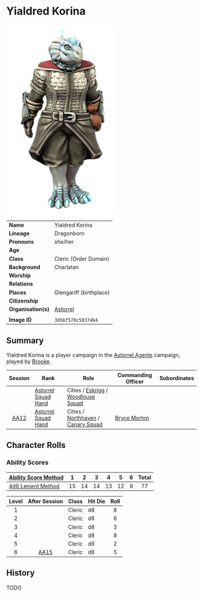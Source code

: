 # Yialdred Korina

<img src="https://raw.githubusercontent.com/jesskelsall/astarus-images/main/characters/portraits/3856f570c58374b4.png" height="500" />

|||
| --- | --- |
| **Name** | Yialdred Korina | character.4
| **Lineage** | Dragonborn |
| **Pronouns** | she/her |
| **Age** | |
| **Class** | Cleric (Order Domain) |
| **Background** | Charlatan |
| **Worship** | |
| **Relations** | |
| **Places** | Glengariff (birthplace) |
| **Citizenship** | |
| **Organisation(s)** | [Astorrel](../organisations/government/astorrel/astorrel.md) |
|||
| **Image ID** | `3856f570c58374b4` |

## Summary

Yialdred Korina is a player campaign in the [Astorrel Agents](../campaigns/C2-astorrel-agents.md) campaign, played by [Brooke](../players/brooke.md).

| Session | Rank | Role | Commanding Officer | Subordinates |
|:---:| --- | --- | --- | --- |
|| [Astorrel Squad Hand](../organisations/government/astorrel/ranks/astorrel-squad-hand.md) | Cities / [Eskrigg](../places/settlements/cities/eskrigg.md) / [Woodlouse Squad](../organisations/government/astorrel/squads/woodlouse-squad.md) |||
| [AA12](../sessions/AA12.md) | [Astorrel Squad Hand](../organisations/government/astorrel/ranks/astorrel-squad-hand.md) | Cities / [Northhaven](../places/settlements/cities/northhaven.md) / [Canary Squad](../organisations/government/astorrel/squads/canary-squad.md) | [Bryce Morton](bryce-morton.md) ||

## Character Rolls

### Ability Scores

| [Ability Score Method](../mechanics/ability-score-method/ability-score-method.md) | 1 | 2 | 3 | 4 | 5 | 6 | Total |
| --- |:---:|:---:|:---:|:---:|:---:|:---:|:---:|
| [4d6 Lenient Method](../mechanics/ability-score-method/4d6-lenient-method.md) | 15 | 14 | 14 | 13 | 12 | 9 | 77 |

| Level | After Session | Class | Hit Die | Roll |
|:---:|:---:| --- | --- |:---:|
| 1 || Cleric | d8 | 8 |
| 2 || Cleric | d8 | 6 |
| 3 || Cleric | d8 | 3 |
| 4 || Cleric | d8 | 8 |
| 5 || Cleric | d8 | 2 |
| 6 | [AA15](../sessions/AA15.md) | Cleric | d8 | 5 |

## History

TODO
